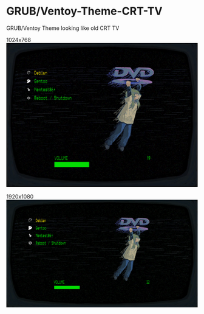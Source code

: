 # GRUB/Ventoy-Theme-CRT-TV

GRUB/Ventoy Theme looking like old CRT TV

1024x768
<br>![](https://github.com/bulat-ch/GRUB-Theme-CRT-TV/blob/main/screenshots/CRT-TV_1024x768.png)

1920x1080
<br>![](https://github.com/bulat-ch/GRUB-Theme-CRT-TV/blob/main/screenshots/CRT-TV_1920x1080.png)
